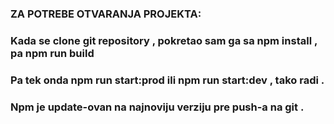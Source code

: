 ### ZA POTREBE OTVARANJA PROJEKTA:
### Kada se clone git repository , pokretao sam ga sa npm install , pa npm run build 
### Pa tek onda npm run start:prod ili npm run start:dev , tako radi . 
### Npm je update-ovan  na najnoviju verziju pre push-a na git .
